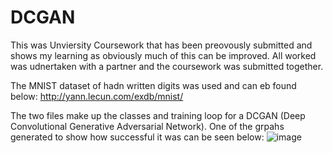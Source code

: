 # DCGAN

This was Unviersity Coursework that has been preovously submitted and shows my learning as obviously much of this can be improved. All worked was udnertaken with a partner and the coursework was submitted together.

The MNIST dataset of hadn written digits was used and can eb found below:
http://yann.lecun.com/exdb/mnist/

The two files make up the classes and training loop for a DCGAN (Deep Convolutional Generative Adversarial Network). 
One of the grpahs generated to show how successful it was can be seen below:
![image](https://user-images.githubusercontent.com/72444456/157117036-eeca2018-d2af-4dbd-a6b7-2750396ef711.png)

